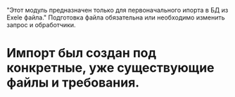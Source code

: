 "Этот модуль предназначен только для первоначального ипорта в БД из Exele файла."
Подготовка файла обязательна или необходимо изменить запрос и обработчики.

# Импорт был создан под конкретные, уже существующие файлы и требования.


